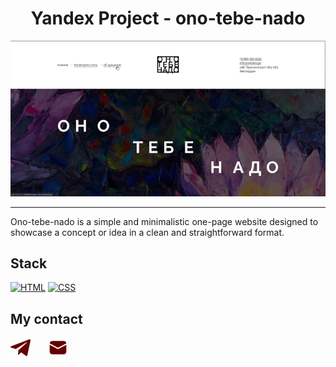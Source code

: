 <div align="center">
<h1>Yandex Project - ono-tebe-nado</h1>
<a href="https://vladislavserkir.github.io/react-burger/">
 <img src="https://github.com/drippyzxc/gifforwork/blob/main/ono-tebe-nado/ono-tebe-nado-main.gif" width="726">
</img>
</a>
</div>
<hr>


Ono-tebe-nado is a simple and minimalistic one-page website designed to showcase a concept or idea in a clean and straightforward format.

## Stack
<div align="left">
  <a href="#"><img alt="HTML" src="https://img.shields.io/badge/HTML-666?style=for-the-badge&logo=html5&logoColor=%23660000&labelColor=%23000&color=%23000"></a>
  <a href="#"><img alt="CSS" src="https://img.shields.io/badge/CSS-666?style=for-the-badge&logo=css3&logoColor=%23660000&labelColor=%23000&color=%23000"></a> 
</div>

## My contact
<div align="left">
<a href="https://t.me/rarogdev"><img width="32px" alt="Telegram" title="Telegram" src="https://github.com/drippyzxc/appslogo/blob/main/telegram(1).png"/></a>
  &#8287;&#8287;&#8287;&#8287;&#8287;
 <a href="mailto:rarog123321@gmail.com" alt="Gmail" title="Gmail"><img width="32px" src="https://github.com/drippyzxc/appslogo/blob/main/mail(1).png"/></a>
</div>
